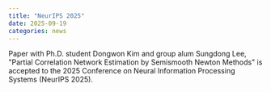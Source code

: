 ```yaml
---
title: "NeurIPS 2025"
date: 2025-09-19 
categories: news
---
```


Paper with Ph.D. student Dongwon Kim and group alum Sungdong Lee, "Partial Correlation Network Estimation by Semismooth Newton Methods" is accepted to the 2025 Conference on Neural Information Processing Systems (NeurIPS 2025).

